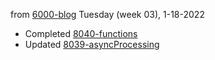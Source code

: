 from [6000-blog](../../../6000-blog.md)
Tuesday (week 03), 1-18-2022

- Completed [8040-functions](8040-functions.md)
- Updated [8039-asyncProcessing](../../../../8activities/8039-asyncProcessing.md)